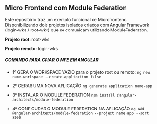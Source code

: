 ## Micro Frontend com Module Federation

Este repositório traz um exemplo funcional de Microfrontend. Disponibilizando dois projetos isolados criados com Angular Framework (login-wks / root-wks) que se comunicam utilizando ModuleFederation. 

**Projeto root**:
root-wks

**Projeto remoto**:
login-wks


##### COMANDO PARA CRIAR O MFE EM ANGULAR

- 1º GERA O WORKSPACE VAZIO para o projeto root ou remoto:
`ng new name-workspace --create-application false`

- 2º GERAR UMA NOVA APLICAÇÃO
`ng generate application name-app
`
- 3º INSTALAR O MODULE FEDERATION
`npm install @angular-architects/module-federation`

- 4º CONFIGURAR O MODULE FEDERATION NA APLICAÇÃO
`ng add @angular-architects/module-federation --project name-app --port 8000`


